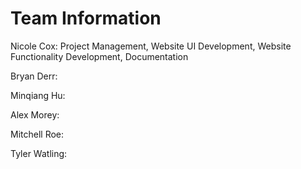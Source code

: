 # Team Information  

Nicole Cox: Project Management, Website UI Development, Website Functionality Development, Documentation

Bryan Derr:

Minqiang Hu:

Alex Morey:

Mitchell Roe:

Tyler Watling:
